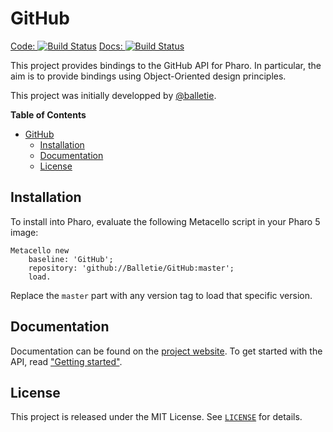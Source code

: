 GitHub
======
[Code: ![Build Status](https://travis-ci.org/Balletie/GitHub.svg?branch=master)](https://travis-ci.org/Balletie/GitHub)
[Docs: ![Build Status](https://travis-ci.org/Balletie/GitHub.svg?branch=docs)](https://travis-ci.org/Balletie/GitHub)

This project provides bindings to the GitHub API for Pharo. In particular, the aim is to provide bindings using Object-Oriented design principles.

This project was initially developped by [@balletie](https://github.com/balletie).

<!-- markdown-toc start - Don't edit this section. Run M-x markdown-toc-generate-toc again -->
**Table of Contents**

- [GitHub](#github)
    - [Installation](#installation)
    - [Documentation](#documentation)
    - [License](#license)

<!-- markdown-toc end -->

## Installation

To install into Pharo, evaluate the following Metacello script in your Pharo 5 image:

```Smalltalk
Metacello new
	baseline: 'GitHub';
	repository: 'github://Balletie/GitHub:master';
	load.
```

Replace the `master` part with any version tag to load that specific version.

## Documentation

Documentation can be found on the [project website](https://balletie.github.io/GitHub). To get started with the API, read ["Getting started"](http://balletie.github.io/GitHub/html-chap/index.html).

## License

This project is released under the MIT License. See [`LICENSE`](./LICENSE) for details.
